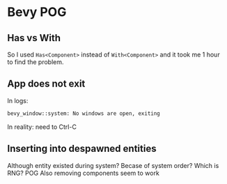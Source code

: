 # Bevy POG

## Has vs With

So I used `Has<Component>` instead of `With<Component>` and it took me 1 hour to find the problem.

## App does not exit

In logs:

```txt
bevy_window::system: No windows are open, exiting
```

In reality: need to Ctrl-C

## Inserting into despawned entities

Although entity existed during system? Becase of system order? Which is RNG? POG
Also removing components seem to work
